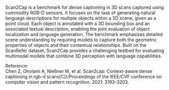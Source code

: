 Scan2Cap is a benchmark for dense captioning in 3D scans captured
using commodity RGB-D sensors. It focuses on the task of generating natural
language descriptions for multiple objects within a 3D scene, given as a
point cloud. Each object is annotated with a 3D bounding box and an
associated textual description, enabling the joint evaluation of object
localization and language generation. The benchmark emphasizes detailed scene
understanding by requiring models to capture both the geometric properties of
objects and their contextual relationships. Built on the ScanRefer dataset,
Scan2Cap provides a challenging testbed for evaluating multimodal models that
combine 3D perception with language capabilities.

<div class="text-caption">

Reference:<br>
Chen Z, Gholami A, Nießner M, et al. Scan2cap: Context-aware dense captioning in rgb-d scans[C]//Proceedings of the IEEE/CVF conference on computer vision and pattern recognition. 2021: 3193-3203.

</div>
